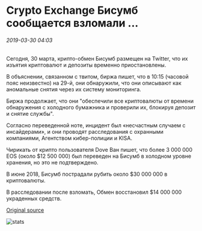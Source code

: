 # Crypto Exchange Бисумб сообщается взломали ...

###### 2019-03-30 04:03

Сегодня, 30 марта, крипто-обмен Бисумб размещен на Twitter, что их изъятия криптовалют и депозиты временно приостановлены.

В объяснении, связанном с твитом, биржа пишет, что в 10:15 (часовой пояс неизвестно) на 29-й, они обнаружили, что они описывают как аномальные снятия через их систему мониторинга.

Биржа продолжает, что они "обеспечили все криптовалюты от времени обнаружения с холодного бумажника и проверили их, блокируя депозит и снятие службы".

Согласно переведенной ноте, инцидент был «несчастным случаем с инсайдерами», и они проводят расследования с охранными компаниями, Агентством кибер-полиции и KISA.

Чирикать от крипто пользователя Dove Ван пишет, что более 3 000 000 EOS (около $12 500 000) был переведен на Бисумб в холодном уровне хранения, но это не подтверждено.

В июне 2018, Бисумб пострадали рубить около $30 000 000 в криптовалюты.

В расследовании после взломать, Обмен восстановил $14 000 000 украденных средств.

[Original source](https://cointelegraph.com/news/crypto-exchange-bithumb-reportedly-hacked)

![stats](https://c.statcounter.com/11760860/0/a89fa40b/1/ "stats")